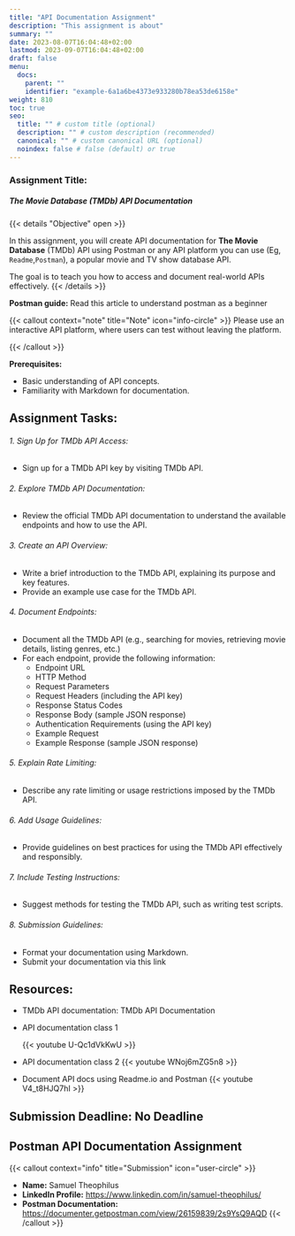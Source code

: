 ```yaml
---
title: "API Documentation Assignment"
description: "This assignment is about"
summary: ""
date: 2023-08-07T16:04:48+02:00
lastmod: 2023-09-07T16:04:48+02:00
draft: false
menu:
  docs:
    parent: ""
    identifier: "example-6a1a6be4373e933280b78ea53de6158e"
weight: 810
toc: true
seo:
  title: "" # custom title (optional)
  description: "" # custom description (recommended)
  canonical: "" # custom canonical URL (optional)
  noindex: false # false (default) or true
---
```


### Assignment Title:

##### The Movie Database (TMDb) API Documentation

{{< details "Objective" open >}}

In this assignment, you will create API documentation for **The Movie Database** (TMDb) API using Postman or any API platform you can use (Eg, `Readme`,`Postman`), a popular movie and TV show database API.

The goal is to teach you how to access and document real-world APIs effectively.
{{< /details >}}

**Postman guide:** Read this article to understand postman as a beginner

{{< callout context="note" title="Note" icon="info-circle" >}}
Please use an interactive API platform, where users can test without leaving the platform.

{{< /callout >}}

**Prerequisites:**

- Basic understanding of API concepts.
- Familiarity with Markdown for documentation.

## Assignment Tasks:

###### 1. Sign Up for TMDb API Access:

- Sign up for a TMDb API key by visiting TMDb API.

###### 2. Explore TMDb API Documentation:

- Review the official TMDb API documentation to understand the available endpoints and how to use the API.

###### 3. Create an API Overview:

- Write a brief introduction to the TMDb API, explaining its purpose and key features.
- Provide an example use case for the TMDb API.

###### 4. Document Endpoints:

- Document all the TMDb API (e.g., searching for movies, retrieving movie details, listing genres, etc.)
- For each endpoint, provide the following information:
  - Endpoint URL
  - HTTP Method
  - Request Parameters
  - Request Headers (including the API key)
  - Response Status Codes
  - Response Body (sample JSON response)
  - Authentication Requirements (using the API key)
  - Example Request
  - Example Response (sample JSON response)

###### 5. Explain Rate Limiting:

- Describe any rate limiting or usage restrictions imposed by the TMDb API.

###### 6. Add Usage Guidelines:

- Provide guidelines on best practices for using the TMDb API effectively and responsibly.

###### 7. Include Testing Instructions:

- Suggest methods for testing the TMDb API, such as writing test scripts.

###### 8. Submission Guidelines:

- Format your documentation using Markdown.
- Submit your documentation via this link

## Resources:

- TMDb API documentation: TMDb API Documentation

- API documentation class 1

  {{< youtube U-Qc1dVkKwU >}}

- API documentation class 2
  {{< youtube WNoj6mZG5n8 >}}

- Document API docs using Readme.io and Postman
  {{< youtube V4_t8HJQ7hI >}}

## Submission Deadline: No Deadline

## Postman API Documentation Assignment

{{< callout context="info" title="Submission" icon="user-circle" >}}
- **Name:** Samuel Theophilus
- **LinkedIn Profile:** https://www.linkedin.com/in/samuel-theophilus/
- **Postman Documentation:** https://documenter.getpostman.com/view/26159839/2s9YsQ9AQD
{{< /callout >}}
